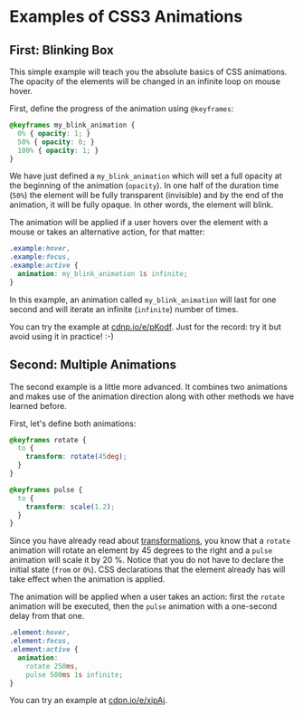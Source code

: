 Examples of CSS3 Animations
===========================

First: Blinking Box
-------------------

This simple example will teach you the absolute basics of CSS animations. The
opacity of the elements will be changed in an infinite loop on mouse hover.

First, define the progress of the animation using `@keyframes`:

```css
@keyframes my_blink_animation {
  0% { opacity: 1; }
  50% { opacity: 0; }
  100% { opacity: 1; }
}
```

We have just defined a `my_blink_animation` which will set a full opacity at the
beginning of the animation (`opacity`). In one half of the duration time (`50%`)
the element will be fully transparent (invisible) and by the end of the
animation, it will be fully opaque. In other words, the element will blink.

The animation will be applied if a user hovers over the element with a mouse or
takes an alternative action, for that matter:

```css
.example:hover,
.example:focus,
.example:active {
  animation: my_blink_animation 1s infinite;
}
```

In this example, an animation called `my_blink_animation` will last for one
second and will iterate an infinite (`infinite`) number of times.

You can try the example at
[cdnp.io/e/pKodf](http://cdpn.io/e/pKodf). Just for the record:
try it but avoid using it in practice! :-)

Second: Multiple Animations
---------------------------

The second example is a little more advanced. It combines two animations and
makes use of the animation direction along with other methods we have learned
before.

First, let's define both animations:

```css
@keyframes rotate {
  to {
    transform: rotate(45deg);
  }
}

@keyframes pulse {
  to {
    transform: scale(1.2);
  }
}
```

Since you have already read about [transformations](css3-transforms.md), you
know that a `rotate` animation will rotate an element by 45 degrees to the right
and a `pulse` animation will scale it by 20 %. Notice that you do not have to
declare the initial state (`from` or `0%`). CSS declarations that the element
already has will take effect when the animation is applied.

The animation will be applied when a user takes an action: first the `rotate`
animation will be executed, then the `pulse` animation with a one-second delay
from that one.

```css
.element:hover,
.element:focus,
.element:active {
  animation:
    rotate 250ms,
    pulse 500ms 1s infinite;
}
```

You can try an example at
[cdpn.io/e/xipAj](http://cdpn.io/e/xipAj).
